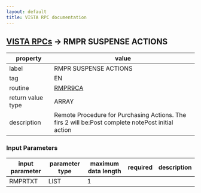 ```yaml
---
layout: default
title: VISTA RPC documentation
---
```




## [VISTA RPCs](TableOfContent.md) &#8594; RMPR SUSPENSE ACTIONS 

 property | value 
--- | --- 
 label | RMPR SUSPENSE ACTIONS
 tag | EN
 routine | [RMPR9CA](http://code.osehra.org/dox/Routine_RMPR9CA_source.html)
 return value type | ARRAY
 description | Remote Procedure for Purchasing Actions.  The firs 2 will be:Post complete notePost initial action

### Input Parameters

| input parameter | parameter type | maximum data length | required | description | 
| --- | --- | --- | --- | --- | 
| RMPRTXT | LIST | 1 |  |  | 